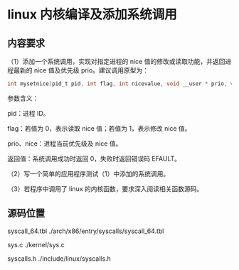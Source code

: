# linux 内核编译及添加系统调用

## 内容要求

（1）添加一个系统调用，实现对指定进程的 nice 值的修改或读取功能，并返回进程最新的 nice 值及优先级 prio。建议调用原型为：

```C
int mysetnice(pid_t pid, int flag, int nicevalue, void __user * prio, void __user * nice);
```

参数含义：

pid：进程 ID。

flag：若值为 0，表示读取 nice 值；若值为 1，表示修改 nice 值。

prio、nice：进程当前优先级及 nice 值。

返回值：系统调用成功时返回 0，失败时返回错误码 EFAULT。

（2）写一个简单的应用程序测试（1）中添加的系统调用。

（3）若程序中调用了 linux 的内核函数，要求深入阅读相关函数源码。

## 源码位置

syscall_64.tbl 
./arch/x86/entry/syscalls/syscall_64.tbl

sys.c
./kernel/sys.c

syscalls.h
./include/linux/syscalls.h
